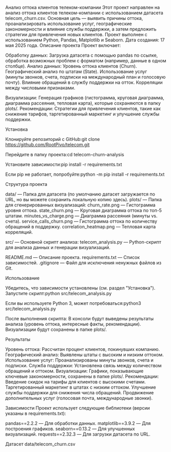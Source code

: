 Анализ оттока клиентов телеком-компании
Этот проект направлен на анализ оттока клиентов телеком-компании с использованием датасета telecom_churn.csv. Основная цель — выявить причины оттока, проанализировать использование услуг, географические закономерности и влияние службы поддержки, а затем предложить стратегии для привлечения новых клиентов. Проект выполнен с использованием Python, Pandas, Matplotlib и Seaborn.
Дата создания: 17 мая 2025 года.
Описание проекта
Проект включает:

Обработку данных: Загрузка датасета с помощью pandas по ссылке, обработка возможных проблем с форматом (например, данные в одном столбце).
Анализ данных:
Уровень оттока клиентов (Churn).
Географический анализ по штатам (State).
Использование услуг (минуты звонков, счета, подписки на международный план и голосовую почту).
Влияние обращений в службу поддержки на отток.
Корреляции между числовыми признаками.


Визуализации: Генерация графиков (гистограмма, круговая диаграмма, диаграмма рассеяния, тепловая карта), которые сохраняются в папку plots/.
Рекомендации: Стратегии для привлечения клиентов, такие как снижение тарифов, таргетированный маркетинг и улучшение службы поддержки.

Установка

Клонируйте репозиторий с GitHub:git clone https://github.com/RootPivo/telecom.git


Перейдите в папку проекта:cd telecom-churn-analysis


Установите зависимости:pip install -r requirements.txt

Если pip не работает, попробуйте:python -m pip install -r requirements.txt



Структура проекта

data/ — Папка для датасета (по умолчанию датасет загружается по URL, но вы можете сохранить локальную копию здесь).
plots/ — Папка для сгенерированных визуализаций:
churn_rate.png — Гистограмма уровня оттока.
state_churn.png — Круговая диаграмма оттока по топ-5 штатам.
minutes_vs_charge.png — Диаграмма рассеяния (минуты vs. счета).
service_calls_churn.png — Гистограмма оттока по количеству обращений в поддержку.
correlation_heatmap.png — Тепловая карта корреляций.


src/ — Основной скрипт анализа:
telecom_analysis.py — Python-скрипт для анализа данных и генерации визуализаций.


README.md — Описание проекта.
requirements.txt — Список зависимостей.
.gitignore — Файл для исключения ненужных файлов из Git.

Использование

Убедитесь, что зависимости установлены (см. раздел "Установка").
Запустите скрипт:python src/telecom_analysis.py

Если вы используете Python 3, может потребоваться:python3 src/telecom_analysis.py


После выполнения скрипта:
В консоли будут выведены результаты анализа (уровень оттока, интересные факты, рекомендации).
Визуализации будут сохранены в папке plots/.



Результаты

Уровень оттока: Рассчитан процент клиентов, покинувших компанию.
Географический анализ: Выявлены штаты с высоким и низким оттоком.
Использование услуг: Проанализированы минуты звонков, счета и подписки.
Служба поддержки: Установлена связь между количеством обращений и оттоком.
Визуализации: Графики, показывающие ключевые закономерности, сохранены в папке plots/.
Рекомендации:
Введение скидок на тарифы для клиентов с высокими счетами.
Таргетированный маркетинг в штатах с низким оттоком.
Улучшение службы поддержки для снижения числа обращений.
Продвижение дополнительных услуг (голосовая почта, международные звонки).



Зависимости
Проект использует следующие библиотеки (версии указаны в requirements.txt):

pandas==2.2.2 — Для обработки данных.
matplotlib==3.9.2 — Для построения графиков.
seaborn==0.13.2 — Для улучшенных визуализаций.
requests==2.32.3 — Для загрузки датасета по URL.


Датасет
data/telecom_churn.csv